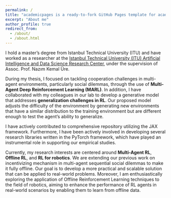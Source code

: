 ```yaml
---
permalink: /
title: "academicpages is a ready-to-fork GitHub Pages template for academic personal websites"
excerpt: "About me"
author_profile: true
redirect_from: 
  - /about/
  - /about.html
---
```


I hold a master’s degree from Istanbul Technical University (ITU) and have worked as a researcher at the [Istanbul Technical University (ITU) Artificial Intelligence and Data Science Research Center](https://ai.itu.edu.tr/), under the supervision of Assoc. Prof. Nazım Kemal Üre.

During my thesis, I focused on tackling cooperation challenges in multi-agent environments, particularly social dilemmas, through the use of **Multi-Agent Deep Reinforcement Learning (MARL)**. In addition, I have collaborated with my colleagues in our lab to develop a generative model that addresses **generalization challenges in RL**. Our proposed model adjusts the difficulty of the environment by generating new environments that have a similar distribution to the training environment but are different enough to test the agent’s ability to generalize. 

I have actively contributed to comprehensive repository utilizing the JAX framework. Furthermore, I have been actively involved in developing several research libraries written in the PyTorch framework, which have played an instrumental role in supporting our empirical studies.

Currently, my research interests are centered around **Multi-Agent RL**, **Offline RL**, and **RL for robotics**. We are extending our previous work on incentivizing mechanism in multi-agent sequential social dilemmas to make it fully offline. Our goal is to develop a more practical and scalable solution that can be applied to real-world problems. Moreover, I am enthusiastically exploring the application of Offline Reinforcement Learning techniques to the field of robotics, aiming to enhance the performance of RL agents in real-world scenarios by enabling them to learn from offline data.

